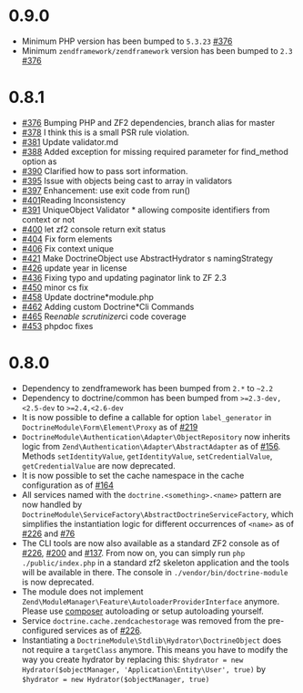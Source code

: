 # 0.9.0

 * Minimum PHP version has been bumped to `5.3.23` [#376](https://github.com/doctrine/DoctrineModule/pull/376)
 * Minimum `zendframework/zendframework` version has been bumped to `2.3` [#376](https://github.com/doctrine/DoctrineModule/pull/376)

# 0.8.1

 * [#376](https://github.com/doctrine/DoctrineModule/pull/376) Bumping PHP and ZF2 dependencies, branch alias for master
 * [#378](https://github.com/doctrine/DoctrineModule/pull/378) I think this is a small PSR rule violation.
 * [#381](https://github.com/doctrine/DoctrineModule/pull/381) Update validator.md
 * [#388](https://github.com/doctrine/DoctrineModule/pull/388) Added exception for missing required parameter for find_method option as
 * [#390](https://github.com/doctrine/DoctrineModule/pull/390) Clarified how to pass sort information.
 * [#395](https://github.com/doctrine/DoctrineModule/pull/395) Issue with objects being cast to array in validators
 * [#397](https://github.com/doctrine/DoctrineModule/pull/397) Enhancement: use exit code from run()
 * [#401](https://github.com/doctrine/DoctrineModule/pull/401)Reading Inconsistency
 * [#391](https://github.com/doctrine/DoctrineModule/pull/391) UniqueObject Validator * allowing composite identifiers from context or not
 * [#400](https://github.com/doctrine/DoctrineModule/pull/400) let zf2 console return exit status
 * [#404](https://github.com/doctrine/DoctrineModule/pull/404) Fix form elements
 * [#406](https://github.com/doctrine/DoctrineModule/pull/406) Fix context unique
 * [#421](https://github.com/doctrine/DoctrineModule/pull/421) Make DoctrineObject use AbstractHydrator s namingStrategy
 * [#426](https://github.com/doctrine/DoctrineModule/pull/426) update year in license
 * [#436](https://github.com/doctrine/DoctrineModule/pull/436) Fixing typo and updating paginator link to ZF 2.3
 * [#450](https://github.com/doctrine/DoctrineModule/pull/450) minor cs fix
 * [#458](https://github.com/doctrine/DoctrineModule/pull/458) Update doctrine*module.php
 * [#462](https://github.com/doctrine/DoctrineModule/pull/462) Adding custom Doctrine*Cli Commands
 * [#465](https://github.com/doctrine/DoctrineModule/pull/465) Re*enable scrutinizer*ci code coverage
 * [#453](https://github.com/doctrine/DoctrineModule/pull/453) phpdoc fixes

# 0.8.0

 * Dependency to zendframework has been bumped from `2.*` to `~2.2`
 * Dependency to doctrine/common has been bumped from `>=2.3-dev,<2.5-dev` to `>=2.4,<2.6-dev`
 * It is now possible to define a callable for option `label_generator` in `DoctrineModule\Form\Element\Proxy`
   as of [#219](https://github.com/doctrine/DoctrineModule/pull/219)
 * `DoctrineModule\Authentication\Adapter\ObjectRepository` now inherits logic from
   `Zend\Authentication\Adapter\AbstractAdapter` as of [#156](https://github.com/doctrine/DoctrineModule/pull/156).
   Methods `setIdentityValue`, `getIdentityValue`, `setCredentialValue`, `getCredentialValue` are now deprecated.
 * It is now possible to set the cache namespace in the cache configuration as
   of [#164](https://github.com/doctrine/DoctrineModule/pull/164)
 * All services named with the `doctrine.<something>.<name>` pattern are now handled by
   `DoctrineModule\ServiceFactory\AbstractDoctrineServiceFactory`, which simplifies the instantiation
   logic for different occurrences of `<name>` as of
   [#226](https://github.com/doctrine/DoctrineModule/pull/226) and
   [#76](https://github.com/doctrine/DoctrineModule/pull/76)
 * The CLI tools are now also available as a standard ZF2 console as of
   [#226](https://github.com/doctrine/DoctrineModule/pull/226),
   [#200](https://github.com/doctrine/DoctrineModule/pull/200) and
   [#137](https://github.com/doctrine/DoctrineModule/pull/137). From now on, you can simply run
   `php ./public/index.php` in a standard zf2 skeleton application and the tools will be available
   in there. The console in `./vendor/bin/doctrine-module` is now deprecated.
 * The module does not implement `Zend\ModuleManager\Feature\AutoloaderProviderInterface` anymore.
   Please use [composer](http://getcomposer.org/) autoloading or setup autoloading yourself.
 * Service `doctrine.cache.zendcachestorage` was removed from the pre-configured services as of
   [#226](https://github.com/doctrine/DoctrineModule/pull/226).
 * Instantiating a `DoctrineModule\Stdlib\Hydrator\DoctrineObject` does not require a
   `targetClass` anymore. This means you have to modify the way you create hydrator
   by replacing this: `$hydrator = new Hydrator($objectManager, 'Application\Entity\User', true)` by
   `$hydrator = new Hydrator($objectManager, true)`
